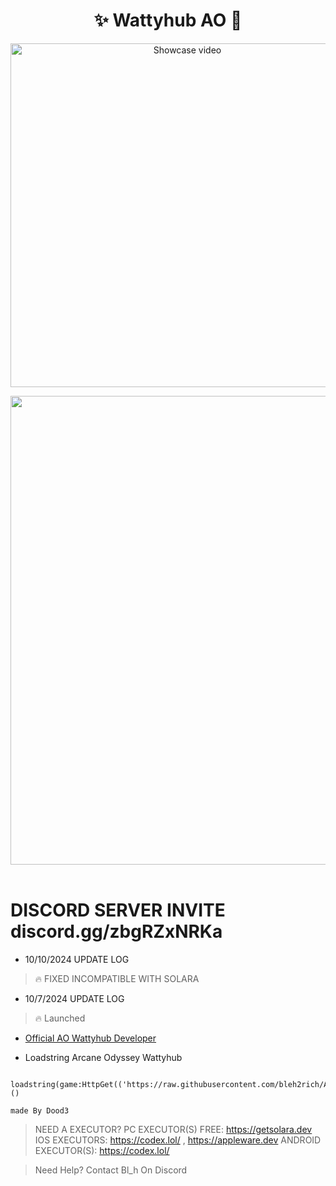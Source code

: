 <h1 align="center">✨ Wattyhub AO 🎉</h1> 
<p align="center">
    <a href="https://www.youtube.com/watch?v=Jhee6bHUsdg" target="_blank">
        <img src="https://i.imgur.com/HvYspv5_d.webp?maxwidth=760&fidelity=grand" width="550" alt="Showcase video" title="Showcase video">
    </a>
</p>
<p align= "center"> <kbd> <img  src="https://i.imgur.com/Gi6SKs4_d.webp?maxwidth=760&fidelity=grand"width="750"> </kbd><br><br>

# DISCORD SERVER INVITE discord.gg/zbgRZxNRKa



- 10/10/2024 UPDATE LOG
  
> 🔥 FIXED INCOMPATIBLE WITH SOLARA

- 10/7/2024 UPDATE LOG
  
> 🔥 Launched

- <a href="https://www.youtube.com/@PrestigedDev">Official AO Wattyhub Developer</a>

- Loadstring Arcane Odyssey Wattyhub
```
 loadstring(game:HttpGet(('https://raw.githubusercontent.com/bleh2rich/Arcane/refs/heads/main/ArcaneWattyhub.lua'),true))()
```


``` made By Dood3 ```

> NEED A EXECUTOR?
> PC EXECUTOR(S) FREE: https://getsolara.dev
> IOS EXECUTORS: https://codex.lol/ , https://appleware.dev
> ANDROID EXECUTOR(S): https://codex.lol/

> Need Help? Contact Bl_h On Discord

